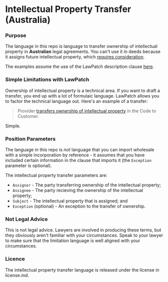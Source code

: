 # Intellectual Property Transfer (Australia)

### Purpose

The language in this repo is language to transfer ownership of intellectual property in **Australian** legal agreements.  You can't use it in deeds because it assigns future intellectual property, which [requires consideration](http://example.comj).

The examples assume the use of the LawPatch description clause <a href="https://github.com/lawpatch/lawpatch-docs" target="_blank">here</a>.

### Simple Limitations with LawPatch

Ownership of intellectual property is a technical area.  If you want to draft a transfer, you end up with a lot of formulaic language.  LawPatch allows you to factor the technical language out.  Here's an example of a transfer:

> Provider <a href="" target="_blank">transfers ownership of intellectual property</a> in the Code to Customer.

Simple.

### Position Parameters

The language in this repo is *not* language that you can import wholesale with a simple incorporation by reference - it assumes that you have included certain information in the clause that imports it (the `Exception` parameter is optional).

The intellectual property transfer parameters are:

- `Assignor` - The party transferring ownership of the intellectual property;
- `Assignee` - The party recieving the ownership of the intellectual property; 
- `Subject` - The intellectual property that is assigned; and
- `Exception` (optional) - An exception to the transfer of ownership.

### Not Legal Advice

This is not legal advice.  Lawyers are involved in producing these terms, but they obviously aren't familiar with your circumstances.  Speak to your lawyer to make sure that the limitation language is well aligned with your circumstances.

### Licence

The intellectual property transfer language is released under the license in license.md.



